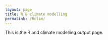 ```yaml
---
layout: page
title: R & climate modelling
permalink: /Rclim/
---
```


This is the R and climate modelling output page.
